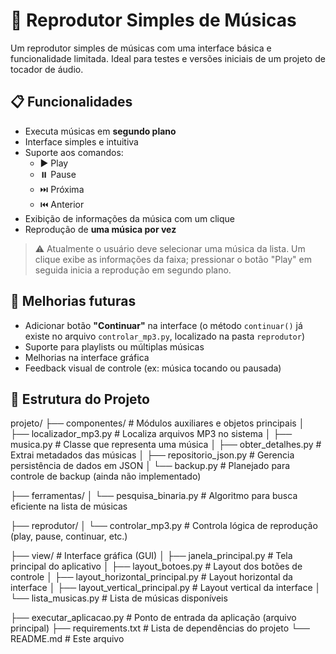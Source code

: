 # 🎵 Reprodutor Simples de Músicas

Um reprodutor simples de músicas com uma interface básica e funcionalidade limitada. Ideal para testes e versões iniciais de um projeto de tocador de áudio.

## 📋 Funcionalidades

- Executa músicas em **segundo plano**
- Interface simples e intuitiva
- Suporte aos comandos:
  - ▶️ Play
  - ⏸️ Pause
  - ⏭️ Próxima
  - ⏮️ Anterior
- Exibição de informações da música com um clique
- Reprodução de **uma música por vez**

> ⚠️ Atualmente o usuário deve selecionar uma música da lista. Um clique exibe as informações da faixa; pressionar o botão "Play" em seguida inicia a reprodução em segundo plano.

## 🚧 Melhorias futuras

- Adicionar botão **"Continuar"** na interface (o método `continuar()` já existe no arquivo `controlar_mp3.py`, localizado na pasta `reprodutor`)
- Suporte para playlists ou múltiplas músicas
- Melhorias na interface gráfica
- Feedback visual de controle (ex: música tocando ou pausada)

## 📁 Estrutura do Projeto

projeto/
├── componentes/ # Módulos auxiliares e objetos principais
│ ├── localizador_mp3.py # Localiza arquivos MP3 no sistema
│ ├── musica.py # Classe que representa uma música
│ ├── obter_detalhes.py # Extrai metadados das músicas
│ ├── repositorio_json.py # Gerencia persistência de dados em JSON
│ └── backup.py # Planejado para controle de backup (ainda não implementado)

├── ferramentas/
│ └── pesquisa_binaria.py # Algoritmo para busca eficiente na lista de músicas

├── reprodutor/
│ └── controlar_mp3.py # Controla lógica de reprodução (play, pause, continuar, etc.)

├── view/ # Interface gráfica (GUI)
│ ├── janela_principal.py # Tela principal do aplicativo
│ ├── layout_botoes.py # Layout dos botões de controle
│ ├── layout_horizontal_principal.py # Layout horizontal da interface
│ ├── layout_vertical_principal.py # Layout vertical da interface
│ └── lista_musicas.py # Lista de músicas disponíveis

├── executar_aplicacao.py # Ponto de entrada da aplicação (arquivo principal)
├── requirements.txt # Lista de dependências do projeto
└── README.md # Este arquivo
